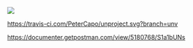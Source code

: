 <a href="https://codeclimate.com/github/PeterCapo/unproject/maintainability"><img src="https://api.codeclimate.com/v1/badges/a00cd6fcca4971755dc8/maintainability" /></a>

https://travis-ci.com/PeterCapo/unproject.svg?branch=unv

https://documenter.getpostman.com/view/5180768/S1a1bUNs